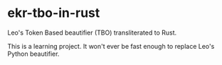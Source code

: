 # ekr-tbo-in-rust

Leo's Token Based beautifier (TBO) transliterated to Rust.

This is a learning project. It won't ever be fast enough to replace Leo's Python beautifier.
